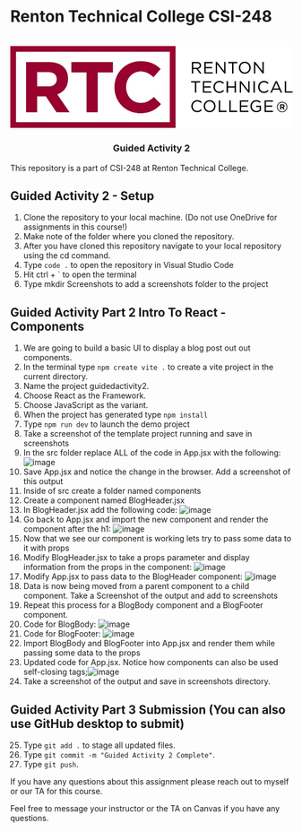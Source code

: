 # Renton Technical College CSI-248
<br />    

<div align="center">  
    <img src="logo.jpg" alt="Logo">
    <h3 align="center">Guided Activity 2</h3>
</div>

This repository is a part of CSI-248 at Renton Technical College.

## Guided Activity 2 - Setup

1. Clone the repository to your local machine. (Do not use OneDrive for assignments in this course!)
2. Make note of the folder where you cloned the repository.
3. After you have cloned this repository navigate to your local repository using the cd command.
4. Type `code .` to open the repository in Visual Studio Code
5. Hit ctrl + ` to open the terminal
6. Type mkdir Screenshots to add a screenshots folder to the project

## Guided Activity Part 2 Intro To React - Components

1. We are going to build a basic UI to display a blog post out out components.
2. In the terminal type `npm create vite .` to create a vite project in the current directory.
3. Name the project guidedactivity2.
4. Choose React as the Framework.
5. Choose JavaScript as the variant.
6. When the project has generated type `npm install`
7. Type `npm run dev` to launch the demo project
8. Take a screenshot of the template project running and save in screenshots
9. In the src folder replace ALL of the code in App.jsx with the following: ![image](https://github.com/EmeryCSI/CSI248F23_GuidedActivity2/assets/102991550/468d8ab6-9ca5-4aa8-9c63-06ce62aeb4d0)
10. Save App.jsx and notice the change in the browser. Add a screenshot of this output
11. Inside of src create a folder named components
12. Create a component named BlogHeader.jsx
13. In BlogHeader.jsx add the following code: ![image](https://github.com/EmeryCSI/CSI248F23_GuidedActivity2/assets/102991550/839a7bed-d5bc-4468-81a0-b31745801733)
14. Go back to App.jsx and import the new component and render the component after the h1: ![image](https://github.com/EmeryCSI/CSI248F23_GuidedActivity2/assets/102991550/2739361b-94c5-4f7a-ad8a-8e6418c988a9)
15. Now that we see our component is working lets try to pass some data to it with props
16. Modify BlogHeader.jsx to take a props parameter and display information from the props in the component: ![image](https://github.com/EmeryCSI/CSI248F23_GuidedActivity2/assets/102991550/0d38b5e1-4725-4ade-8439-913bed04aaae)
17. Modify App.jsx to pass data to the BlogHeader component: ![image](https://github.com/EmeryCSI/CSI248F23_GuidedActivity2/assets/102991550/31382529-0d2b-44bb-8e9a-c369a2858008)
18. Data is now being moved from a parent component to a child component. Take a Screenshot of the output and add to screenshots
19. Repeat this process for a BlogBody component and a BlogFooter component.
20. Code for BlogBody: ![image](https://github.com/EmeryCSI/CSI248F23_GuidedActivity2/assets/102991550/512d3ed8-a0de-4446-b580-5e0b52f1b019)
21. Code for BlogFooter: ![image](https://github.com/EmeryCSI/CSI248F23_GuidedActivity2/assets/102991550/480a228d-5b1b-4bff-9a7e-a2bff2b14191)
22. Import BlogBody and BlogFooter into App.jsx and render them while passing some data to the props
23. Updated code for App.jsx. Notice how components can also be used self-closing tags;![image](https://github.com/EmeryCSI/CSI248F23_GuidedActivity2/assets/102991550/78f2ca23-6d80-4ceb-b94b-48becaf3a147)
24. Take a screenshot of the output and save in screenshots directory.

## Guided Activity Part 3 Submission (You can also use GitHub desktop to submit)
25. Type `git add .` to stage all updated files.
26. Type `git commit -m "Guided Activity 2 Complete"`.
37. Type `git push`.



If you have any questions about this assignment please reach out to myself or our TA for this course. 



Feel free to message your instructor or the TA on Canvas if you have any questions.
